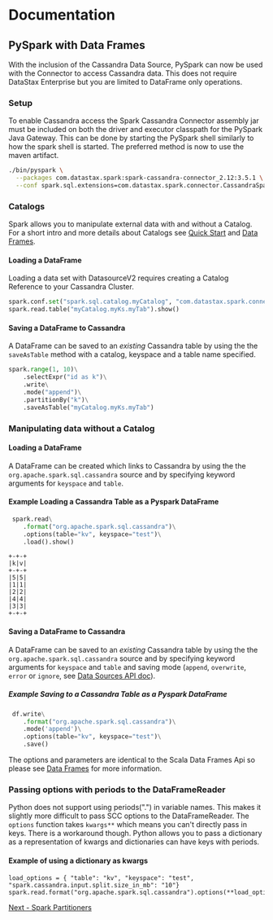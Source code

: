 # Documentation

## PySpark with Data Frames

With the inclusion of the Cassandra Data Source, PySpark can now be used with the Connector to 
access Cassandra data. This does not require DataStax Enterprise but you are limited to DataFrame
only operations.

### Setup

To enable Cassandra access the Spark Cassandra Connector assembly jar must be included on both the
driver and executor classpath for the PySpark Java Gateway. This can be done by starting the PySpark
shell similarly to how the spark shell is started. The preferred method is now to use the maven artifact.

```bash
./bin/pyspark \
  --packages com.datastax.spark:spark-cassandra-connector_2.12:3.5.1 \
  --conf spark.sql.extensions=com.datastax.spark.connector.CassandraSparkExtensions
```

### Catalogs

Spark allows you to manipulate external data with and without a Catalog.
For a short intro and more details about Catalogs see [Quick Start](0_quick_start.md) and 
[Data Frames](14_data_frames.md).

#### Loading a DataFrame

Loading a data set with DatasourceV2 requires creating a Catalog Reference to your Cassandra Cluster.

```python
spark.conf.set("spark.sql.catalog.myCatalog", "com.datastax.spark.connector.datasource.CassandraCatalog")
spark.read.table("myCatalog.myKs.myTab").show()
```

#### Saving a DataFrame to Cassandra

A DataFrame can be saved to an *existing* Cassandra table by using the the `saveAsTable` method with a catalog, keyspace 
and a table name specified.

```python
spark.range(1, 10)\
    .selectExpr("id as k")\
    .write\
    .mode("append")\
    .partitionBy("k")\
    .saveAsTable("myCatalog.myKs.myTab")
```

### Manipulating data without a Catalog

#### Loading a DataFrame

A DataFrame can be created which links to Cassandra by using the the `org.apache.spark.sql.cassandra` 
source and by specifying keyword arguments for `keyspace` and `table`.

#### Example Loading a Cassandra Table as a Pyspark DataFrame
```python
 spark.read\
    .format("org.apache.spark.sql.cassandra")\
    .options(table="kv", keyspace="test")\
    .load().show()
```

```
+-+-+
|k|v|
+-+-+
|5|5|
|1|1|
|2|2|
|4|4|
|3|3|
+-+-+
```

#### Saving a DataFrame to Cassandra

A DataFrame can be saved to an *existing* Cassandra table by using the the `org.apache.spark.sql.cassandra` source and by specifying keyword arguments for `keyspace` and `table` and saving mode (`append`, `overwrite`, `error` or `ignore`, see [Data Sources API doc](https://spark.apache.org/docs/latest/sql-data-sources-load-save-functions.html#save-modes)).

##### Example Saving to a Cassandra Table as a Pyspark DataFrame
```python
 df.write\
    .format("org.apache.spark.sql.cassandra")\
    .mode('append')\
    .options(table="kv", keyspace="test")\
    .save()
```

The options and parameters are identical to the Scala Data Frames Api so
please see [Data Frames](14_data_frames.md) for more information.

### Passing options with periods to the DataFrameReader

Python does not support using periods(".") in variable names. This makes it
slightly more difficult to pass SCC options to the DataFrameReader. The `options`
function takes `kwargs**` which means you can't directly pass in keys. There is a 
workaround though. Python allows you to pass a dictionary as a representation of kwargs and dictionaries
can have keys with periods. 

#### Example of using a dictionary as kwargs

    load_options = { "table": "kv", "keyspace": "test", "spark.cassandra.input.split.size_in_mb": "10"}
    spark.read.format("org.apache.spark.sql.cassandra").options(**load_options).load().show()

[Next - Spark Partitioners](16_partitioning.md)
